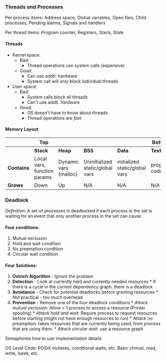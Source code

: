 ### Threads and Processes
Per process items: Address space, Global variables, Open files, Child processes, Pending alarms, Signals and handlers

Per thread items: Program counter, Registers, Stack, State

#### Threads
* Kernel space:
  * Bad:
    * Thread operations use system calls (expensive)
  * Good:
    * Can use addtl. hardware
    * System call will only block individual threads
* User space:
  * Bad:
    * System calls block all threads
    * Can't use addtl. hardware
  * Good:
    * OS doesn't have to know about threads
    * Thread operations are *fast*

#### Memory Layout
|               |Top        |          |         |          |    Bottom|
|---------------|-----------|----------|---------|----------|----------|
|               | **Stack** | **Heap** | **BSS** | **Data** | **Text** |
| **Contains**  | Local vars, function params | Dynamic vars (malloc) | Uninitialized static/global vars | initialized static/global vars | program code |
| **Grows**     | Down       |  Up     | N/A     | N/A      | N/A      |

### Deadlock
  *Definition*: A set of processes is deadlocked if each process in the set is waiting for an event that only another process in the set can cause.

#### Four conditions:
  1. Mutual exclusion
  2. Hold and wait condition
  3. No preemption condition
  4. Circular wait condition

#### Four Solutions:
  1. **Ostrich Algorithm** - Ignore the problem
  2. **Detection** - Look at currently held and currently needed resources
    * If there is a cycle in the current dependency graph, there is a deadlock
  3. **Avoidance** - Check for potential deadlocks before granting resources
    * Not practical - too much overhead
  4. **Prevention** - Remove one of the four deadlock conditions
    * *Attack mutual exclusion:* Allow > 1 process to access a resource (Printer spooling)
    * *Attack hold and wait:* Require process to request resources before starting (might not have enough resources to run)
    * *Attack no preemption:* takes resources that are currently being used, from process that are using them.
    * *Attack circular wait:* use a resource graph
  
Semaphores
  how to use
  implementation details
      
OS Level Code:
  POSIX
    mutexes, conditional waits, etc.
  Basic
    chmod, read, write, lseek, etc.
